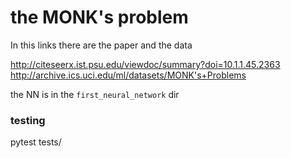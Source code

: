 # the MONK's problem
In this links there are the paper and the data  

http://citeseerx.ist.psu.edu/viewdoc/summary?doi=10.1.1.45.2363
http://archive.ics.uci.edu/ml/datasets/MONK's+Problems

the NN is in the `first_neural_network` dir

### testing
pytest tests/